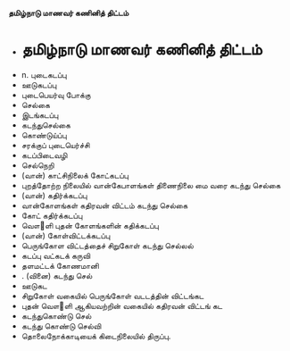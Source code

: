 **தமிழ்நாடு மாணவர் கணினித் திட்டம்**
- # தமிழ்நாடு மாணவர் கணினித் திட்டம்
- n. புடைகடப்பு
- ஊடுகடப்பு
- புடைபெயர்வு போக்கு
- செல்கை
- இடங்கடப்பு
- கடந்துசெல்கை
- கொண்டுய்ப்பு
- சரக்குப் புடையெர்ச்சி
- கடப்பிடைவழி
- செல்நெறி
- (வான்) காட்சிநிலைக் கோட்கடப்பு
- புறத்தோற்ற நிலையில் வான்கேபாளங்கள் திணைநிலை மை வரை கடந்து செல்கை
- (வான்) கதிர்க்கடப்பு
- வான்கோளங்கள் கதிரவன் விட்டம் கடந்து செல்கை
- கோட் கதிர்க்கடப்பு
- வௌ஢ளி புதன் கோளங்களின் கதிக்கடப்பு
- (வான்) கோள்விட்டக்கடப்பு
- பெருங்கோள விட்டத்தைச் சிறுகோள் கடந்து செல்லல்
- கடப்பு வட்கடக் கருவி
- தளமட்டக் கோணமானி
- . (வினை) கடந்து செல்
- ஊடுகட
- சிறுகோள் வகையில் பெருங்கோள் வடடத்தின் விட்டங்கட
- புதன் வௌ஢ளி ஆகியவற்றின் வகையில் கதிரவன் விட்டங் கட
- கடந்துகொண்டு செல்
- கடந்து கொண்டு செல்வி
- தொலைநோக்காடியைக் கிடைநிலையில் திருப்பு.


